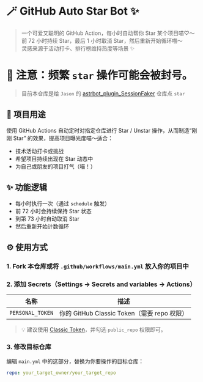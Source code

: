 # 🪄 GitHub Auto Star Bot ✨

> 一个可爱又聪明的 GitHub Action，每小时自动帮你 Star 某个项目喵♡～
> 前 72 小时持续 Star，最后 1 小时取消 Star，然后重新开始循环喵～  
> 灵感来源于活动打卡、排行榜维持热度等场景 ✨

# 🚧 注意：频繁 `star` 操作可能会被封号。
> 目前本仓库是给 `Jason` 的 [astrbot_plugin_SessionFaker](https://github.com/advent259141/astrbot_plugin_SessionFaker) 仓库点 `star`

## 🐾 项目用途

使用 GitHub Actions 自动定时对指定仓库进行 Star / Unstar 操作，从而制造“刚刚 Star” 的效果，提高项目曝光度喵～适合：
- 技术活动打卡或挑战
- 希望项目持续出现在 Star 动态中
- 为自己或朋友的项目打气（喵！）

## ✨ 功能逻辑

- 每小时执行一次（通过 `schedule` 触发）
- 前 72 小时会持续保持 Star 状态
- 到第 73 小时自动取消 Star
- 然后重新开始计数循环

## ⚙️ 使用方式

### 1. Fork 本仓库或将 `.github/workflows/main.yml` 放入你的项目中

### 2. 添加 Secrets（Settings → Secrets and variables → Actions）

| 名称             | 描述                       |
|------------------|----------------------------|
| `PERSONAL_TOKEN` | 你的 GitHub Classic Token（需要 repo 权限） |

> 💡 建议使用 [Classic Token](https://github.com/settings/tokens?type=beta)，并勾选 `public_repo` 权限即可。

### 3. 修改目标仓库

编辑 `main.yml` 中的这部分，替换为你要操作的目标仓库：

```yaml
repo: your_target_owner/your_target_repo
```
